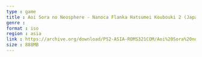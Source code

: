 ```yaml
---
type : game
title : Aoi Sora no Neosphere - Nanoca Flanka Hatsumei Koubouki 2 (Japan) (Shokai Genteiban)
genre : 
format : iso
region : asia
link : https://archive.org/download/PS2-ASIA-ROMS321COM/Aoi%20Sora%20no%20Neosphere%20-%20Nanoca%20Flanka%20Hatsumei%20Koubouki%202%20%28Japan%29%20%28Shokai%20Genteiban%29.7z
size : 888MB
---
```

